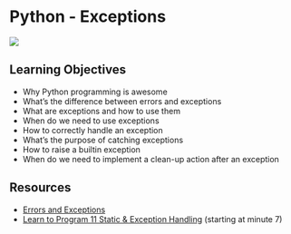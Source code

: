 # Python - Exceptions

![](https://files.realpython.com/media/try_except_else_finally.a7fac6c36c55.png)

## Learning Objectives
- Why Python programming is awesome
- What’s the difference between errors and exceptions
- What are exceptions and how to use them
- When do we need to use exceptions
- How to correctly handle an exception
- What’s the purpose of catching exceptions
- How to raise a builtin exception
- When do we need to implement a clean-up action after an exception

## Resources
* [Errors and Exceptions](https://intranet.alxswe.com/rltoken/Yj7sDOzmKwICSHr7WEAW3A)
* [Learn to Program 11 Static & Exception Handling](https://intranet.alxswe.com/rltoken/xASzXarhF1sBhzYkJ14LvQ) (starting at minute 7)

